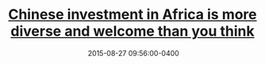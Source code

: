 ---
layout: post
title: <a href='https://qz.com/africa/488589/chinese-investment-in-africa-is-more-diverse-and-welcomed-than-we-give-it-credit'>Chinese investment in Africa is more diverse and welcome than you think</a>
date:  2015-08-27 09:56:00-0400
description: 
tags: China
# categories: sample-posts
---